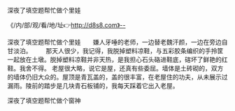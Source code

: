 深夜了填空题帮忙做个里娃

《/内/部/观/看/地/址👉http://d8s8.com》--

深夜了填空题帮忙做个里娃　　嫌人牙唾的老师，一边替老魏汗颜，一边在旁边自甘淡泊。
　　那天人很少，我记得，我脱掉塑料凉鞋，与五彩胶条编织的手拎筐一起放在土墩。脱掉塑料凉鞋并非天热，是我担心石头硌进鞋底，碦坏了鲜艳的红鞋。我舍不得。
老屋很大略，说它是屋，还真有些委屈。墙体是土砖砌的，双方的墙体仍旧大众的。屋顶是青瓦盖的，盖的很丰富，在老屋住的功夫，从未展示过漏雨。陵前的踏步是几块青石板铺的，我每天踩着它出入老屋。





深夜了填空题帮忙做个窗神
